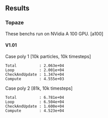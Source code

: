 ## Results

### Topaze

These benchs run on NVidia A 100 GPU. [a100]

#### V1.01


Case poly 1 [10k particles, 10k timesteps]
```
Total          : 2.063e+04 
Loop           : 2.001e+04
CheckAndUpdate : 1.347e+04
Compute        : 4.555e+03
``` 


Case poly 2 [81k, 10k timesteps]
```
Total          : 6.781e+04
Loop           : 6.504e+04
CheckAndUpdate : 1.600e+04
Compute        : 4.523e+04
``` 
